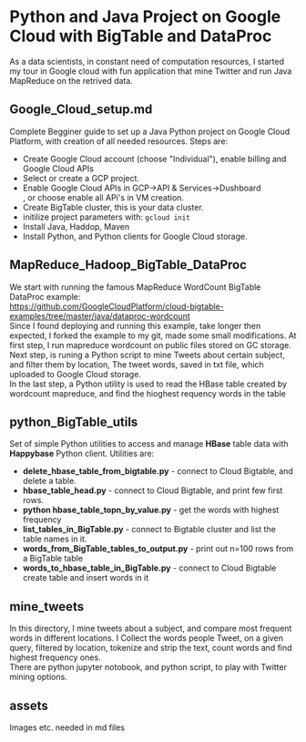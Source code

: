 # Python and Java Project on Google Cloud with BigTable and DataProc
As a data scientists, in constant need of computation resources, I started my tour in Google cloud with fun application that mine Twitter and run Java MapReduce on the retrived data. <br>
## Google_Cloud_setup.md
Complete Begginer guide to set up a Java Python project on Google Cloud Platform, with creation of all needed resources.
Steps are:
* Create Google Cloud account (choose "Individual"), enable billing and Google Cloud APIs
* Select or create a GCP project.
* Enable Google Cloud APIs in GCP->API & Services->Dushboard<br>, or choose enable all APi's in VM creation.
* Create BigTable cluster, this is your data cluster.
* initilize project parameters with: `gcloud init`
* Install Java, Haddop, Maven
* Install Python, and Python clients for Google Cloud storage.
## MapReduce_Hadoop_BigTable_DataProc
We start with running the famous  MapReduce WordCount BigTable DataProc example:<br>
https://github.com/GoogleCloudPlatform/cloud-bigtable-examples/tree/master/java/dataproc-wordcount<br>
Since I found deploying and running this example, take longer then expected, I forked the example to my git, made some small modifications. At first step, I run mapreduce wordcount on public files stored on GC storage.<br>
Next step, is runing a Python script to mine Tweets about certain subject, and filter them by location, The tweet words, saved in txt file, which uploaded to Google Cloud storage.<br>
In the last step, a Python utility is used to read the HBase table created by wordcount mapreduce, and find the hioghest requency words in the table<br>
## python_BigTable_utils
Set of simple Python utilities to access and manage **HBase** table data with **Happybase** Python client. Utilities are:
* **delete_hbase_table_from_bigtable.py** - connect to Cloud Bigtable, and delete a table.
* **hbase_table_head.py** - connect to Cloud Bigtable, and print few first rows.
* **python hbase_table_topn_by_value.py** - get the words with highest frequency
* **list_tables_in_BigTable.py** - connect to Bigtable cluster and list the table names in it.
* **words_from_BigTable_tables_to_output.py** - print out n=100 rows from a BigTable table
* **words_to_hbase_table_in_BigTable.py** - connect to Cloud Bigtable create table and insert words in it

## mine_tweets
In this directory, I mine tweets about a subject, and compare most frequent words in different locations. I Collect the words people Tweet, on a given query, filtered by location, tokenize and strip the text, count words and find highest frequency ones. <br>
There are python jupyter notobook, and python script, to play with Twitter mining options.

## assets
Images etc. needed in md files



